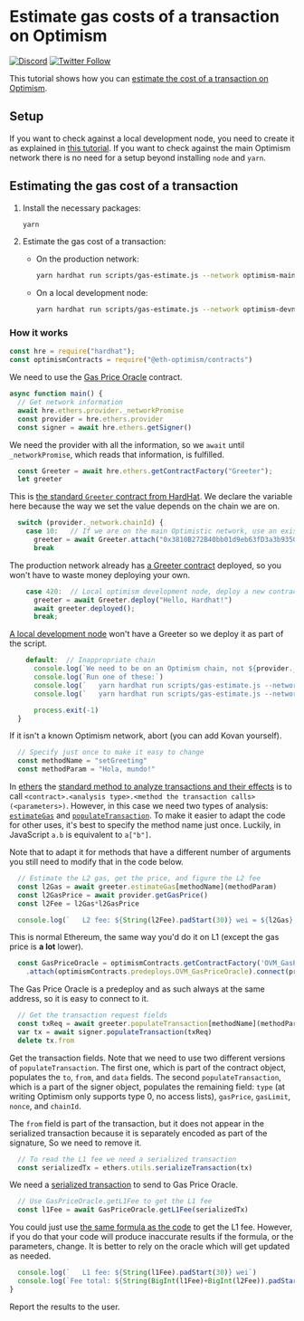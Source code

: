 # Estimate gas costs of a transaction on Optimism

[![Discord](https://img.shields.io/discord/667044843901681675.svg?color=768AD4&label=discord&logo=https%3A%2F%2Fdiscordapp.com%2Fassets%2F8c9701b98ad4372b58f13fd9f65f966e.svg)](https://discord.com/channels/667044843901681675)
[![Twitter Follow](https://img.shields.io/twitter/follow/optimismPBC.svg?label=optimismPBC&style=social)](https://twitter.com/optimismPBC)

This tutorial shows how you can [estimate the cost of a transaction on Optimism](https://community.optimism.io/docs/developers/build/transaction-fees). 

## Setup

If you want to check against a local development node, you need to create it as explained in [this tutorial](https://github.com/ethereum-optimism/optimism-tutorial/tree/main/hardhat). If you want to check against the main Optimism network there is no need for a setup beyond installing `node` and `yarn`.

## Estimating the gas cost of a transaction

1. Install the necessary packages:
   ```sh
   yarn
   ```

1. Estimate the gas cost of a transaction:
   - On the production network:
     ```sh
     yarn hardhat run scripts/gas-estimate.js --network optimism-mainnet
     ```
   - On a local development node:
     ```sh
     yarn hardhat run scripts/gas-estimate.js --network optimism-devnode
     ```
     
### How it works

```javascript
const hre = require("hardhat");
const optimismContracts = require("@eth-optimism/contracts")
```

We need to use the [Gas Price Oracle](https://github.com/ethereum-optimism/optimism/blob/develop/packages/contracts/contracts/L2/predeploys/OVM_GasPriceOracle.sol) contract.

```js
async function main() {
  // Get network information
  await hre.ethers.provider._networkPromise
  const provider = hre.ethers.provider
  const signer = await hre.ethers.getSigner()
```  

We need the provider with all the information, so we `await` until `_networkPromise`, which reads that information, is fulfilled.


```js
  const Greeter = await hre.ethers.getContractFactory("Greeter");
  let greeter
```

This is [the standard `Greeter` contract from HardHat](https://github.com/nomiclabs/hardhat/blob/master/packages/hardhat-core/sample-projects/basic/contracts/Greeter.sol). We declare the variable here because the way we set the value depends on the chain we are on.

```js
  switch (provider._network.chainId) {
    case 10:   // If we are on the main Optimistic network, use an existing contract
      greeter = await Greeter.attach("0x3810B272B40bb01d9eb63fD3a3b935011A40Fa71")
      break
```

The production network already has [a Greeter contract](https://optimistic.etherscan.io/address/0x3810b272b40bb01d9eb63fd3a3b935011a40fa71) deployed, so you won't have to waste money deploying your own.

```js
    case 420:  // Local optimism development node, deploy a new contract
      greeter = await Greeter.deploy("Hello, Hardhat!")
      await greeter.deployed();
      break;
```

[A local development node](https://community.optimism.io/docs/developers/build/dev-node) won't have a Greeter so we deploy it as part of the script.

```js
    default:  // Inappropriate chain
      console.log(`We need to be on an Optimism chain, not ${provider._network.name}`)
      console.log(`Run one of these:`)
      console.log(`   yarn hardhat run scripts/gas-estimate.js --network optimism-devnode`)
      console.log(`   yarn hardhat run scripts/gas-estimate.js --network optimism-mainnet`)

      process.exit(-1)
  }
```  

If it isn't a known Optimism network, abort (you can add Kovan yourself).

```js
  // Specify just once to make it easy to change
  const methodName = "setGreeting"
  const methodParam = "Hola, mundo!"
```  

In [ethers](https://docs.ethers.io/v5/) the [standard method to analyze transactions and their effects](https://docs.ethers.io/v5/api/contract/contract/#Contract--check) is to call `<contract>.<analysis type>.<method the transaction calls>(<parameters>)`. However, in this case we need two types of analysis: [`estimateGas`](https://docs.ethers.io/v5/api/contract/contract/#contract-estimateGas) and [`populateTransaction`](https://docs.ethers.io/v5/api/contract/contract/#contract-populateTransaction). To make it easier to adapt the code for other uses, it's best to specify the method name just once. Luckily, in JavaScript `a.b` is equivalent to `a["b"]`.

Note that to adapt it for methods that have a different number of arguments you still need to modify that in the code below.

```js
  // Estimate the L2 gas, get the price, and figure the L2 fee
  const l2Gas = await greeter.estimateGas[methodName](methodParam)
  const l2GasPrice = await provider.getGasPrice()
  const l2Fee = l2Gas*l2GasPrice

  console.log(`   L2 fee: ${String(l2Fee).padStart(30)} wei = ${l2Gas} gas * ${l2GasPrice} wei/gas`)
```

This is normal Ethereum, the same way you'd do it on L1 (except the gas price is **a lot** lower).

```js
  const GasPriceOracle = optimismContracts.getContractFactory('OVM_GasPriceOracle')
    .attach(optimismContracts.predeploys.OVM_GasPriceOracle).connect(provider)
```

The Gas Price Oracle is a predeploy and as such always at the same address, so it is easy to connect to it.

```js
  // Get the transaction request fields
  const txReq = await greeter.populateTransaction[methodName](methodParam)
  var tx = await signer.populateTransaction(txReq)
  delete tx.from
```

Get the transaction fields. Note that we need to use two different versions of `populateTransaction`. The first one, which is part of the contract object, populates the `to`, `from`, and `data` fields. The second `populateTransaction`, which is a part of the signer object, populates the remaining field: `type` (at writing Optimism only supports type 0, no access lists), `gasPrice`, `gasLimit`, `nonce`, and `chainId`. 

The `from` field is part of the transaction, but it does not appear in the serialized transaction because it is separately encoded as part of the signature, So we need to remove it.

```js
  // To read the L1 fee we need a serialized transaction
  const serializedTx = ethers.utils.serializeTransaction(tx)
```

We need a [serialized transaction](https://docs.ethers.io/v5/api/utils/transactions/#utils-serializeTransaction) to send to Gas Price Oracle.

```js
  // Use GasPriceOracle.getL1Fee to get the L1 fee
  const l1Fee = await GasPriceOracle.getL1Fee(serializedTx)
```

You could just use [the same formula as the code](https://github.com/ethereum-optimism/optimism/blob/develop/packages/contracts/contracts/L2/predeploys/OVM_GasPriceOracle.sol#L117-L124) to get the L1 fee. However, if you do that your code will produce inaccurate results if the formula, or the parameters, change. It is better to rely on the oracle which will get updated as needed.


```js
  console.log(`   L1 fee: ${String(l1Fee).padStart(30)} wei`)
  console.log(`Fee total: ${String(BigInt(l1Fee)+BigInt(l2Fee)).padStart(30)} wei`)
}
```

Report the results to the user.
